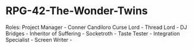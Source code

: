 # RPG-42-The-Wonder-Twins

Roles:
Project Manager - Conner Candiloro
Curse Lord -
Thread Lord -
DJ Bridges -
Inheritor of Suffering -
Socketroth -
Taste Tester -
Integration Specialist -
Screen Writer -
